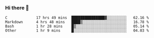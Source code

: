 ### Hi there 👋

<!--
**WShiBin/WShiBin** is a ✨ _special_ ✨ repository because its `README.md` (this file) appears on your GitHub profile.

Here are some ideas to get you started:

- 🔭 I’m currently working on ...
- 🌱 I’m currently learning ...
- 👯 I’m looking to collaborate on ...
- 🤔 I’m looking for help with ...
- 💬 Ask me about ...
- 📫 How to reach me: ...
- 😄 Pronouns: ...
- ⚡ Fun fact: ...
-->

<!--START_SECTION:waka-->

```text
C             17 hrs 49 mins  ███████████████▓░░░░░░░░░   62.16 %
Markdown      4 hrs 48 mins   ████▒░░░░░░░░░░░░░░░░░░░░   16.78 %
Bash          1 hr 28 mins    █▒░░░░░░░░░░░░░░░░░░░░░░░   05.14 %
Other         1 hr 9 mins     █░░░░░░░░░░░░░░░░░░░░░░░░   04.03 %
```

<!--END_SECTION:waka-->
